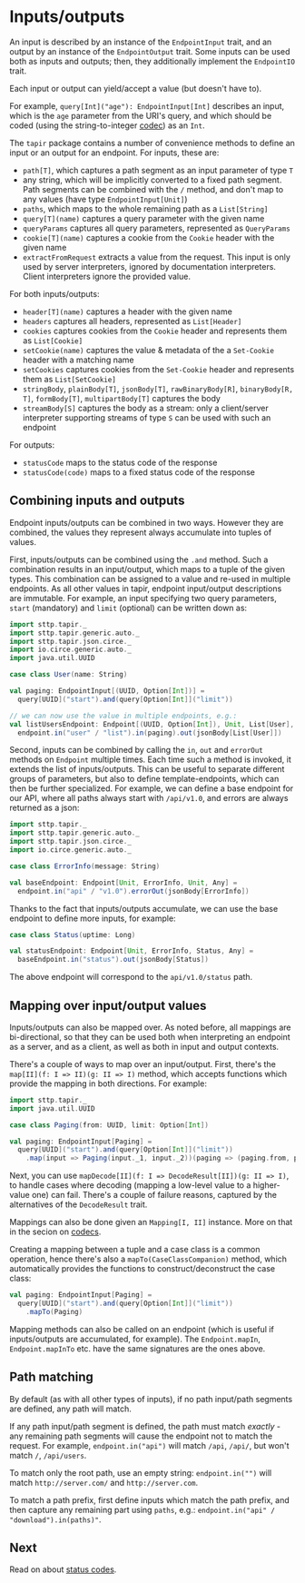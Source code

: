 # Inputs/outputs

An input is described by an instance of the `EndpointInput` trait, and an output by an instance of the `EndpointOutput`
trait. Some inputs can be used both as inputs and outputs; then, they additionally implement the `EndpointIO` trait.

Each input or output can yield/accept a value (but doesn't have to).

For example, `query[Int]("age"): EndpointInput[Int]` describes an input, which is the `age` parameter from the URI's
query, and which should be coded (using the string-to-integer [codec](codecs.md)) as an `Int`.

The `tapir` package contains a number of convenience methods to define an input or an output for an endpoint. 
For inputs, these are:

* `path[T]`, which captures a path segment as an input parameter of type `T`
* any string, which will be implicitly converted to a fixed path segment. Path segments can be combined with the `/` 
  method, and don't map to any values (have type `EndpointInput[Unit]`)
* `paths`, which maps to the whole remaining path as a `List[String]`
* `query[T](name)` captures a query parameter with the given name
* `queryParams` captures all query parameters, represented as `QueryParams`
* `cookie[T](name)` captures a cookie from the `Cookie` header with the given name
* `extractFromRequest` extracts a value from the request. This input is only used by server interpreters, ignored
  by documentation interpreters. Client interpreters ignore the provided value.

For both inputs/outputs:

* `header[T](name)` captures a header with the given name
* `headers` captures all headers, represented as `List[Header]`
* `cookies` captures cookies from the `Cookie` header and represents them as `List[Cookie]` 
* `setCookie(name)` captures the value & metadata of the a `Set-Cookie` header with a matching name 
* `setCookies` captures cookies from the `Set-Cookie` header and represents them as `List[SetCookie]` 
* `stringBody`, `plainBody[T]`, `jsonBody[T]`, `rawBinaryBody[R]`, `binaryBody[R, T]`, `formBody[T]`, `multipartBody[T]`
  captures the body
* `streamBody[S]` captures the body as a stream: only a client/server interpreter supporting streams of type `S` can be 
  used with such an endpoint

For outputs:

* `statusCode` maps to the status code of the response
* `statusCode(code)` maps to a fixed status code of the response

## Combining inputs and outputs

Endpoint inputs/outputs can be combined in two ways. However they are combined, the values they represent always 
accumulate into tuples of values.

First, inputs/outputs can be combined using the `.and` method. Such a combination results in an input/output, which maps
to a tuple of the given types. This combination can be assigned to a value and re-used in multiple endpoints. As all 
other values in tapir, endpoint input/output descriptions are immutable. For example, an input specifying two query 
parameters, `start` (mandatory) and `limit` (optional) can be written down as:

```scala mdoc:compile-only
import sttp.tapir._
import sttp.tapir.generic.auto._
import sttp.tapir.json.circe._
import io.circe.generic.auto._
import java.util.UUID

case class User(name: String)

val paging: EndpointInput[(UUID, Option[Int])] = 
  query[UUID]("start").and(query[Option[Int]]("limit"))

// we can now use the value in multiple endpoints, e.g.:
val listUsersEndpoint: Endpoint[(UUID, Option[Int]), Unit, List[User], Any] = 
  endpoint.in("user" / "list").in(paging).out(jsonBody[List[User]])
```

Second, inputs can be combined by calling the `in`, `out` and `errorOut` methods on `Endpoint` multiple times. Each time 
such a method is invoked, it extends the list of inputs/outputs. This can be useful to separate different groups of 
parameters, but also to define template-endpoints, which can then be further specialized. For example, we can define a 
base endpoint for our API, where all paths always start with `/api/v1.0`, and errors are always returned as a json:

```scala mdoc:silent
import sttp.tapir._
import sttp.tapir.generic.auto._
import sttp.tapir.json.circe._
import io.circe.generic.auto._

case class ErrorInfo(message: String)

val baseEndpoint: Endpoint[Unit, ErrorInfo, Unit, Any] =  
  endpoint.in("api" / "v1.0").errorOut(jsonBody[ErrorInfo])
```

Thanks to the fact that inputs/outputs accumulate, we can use the base endpoint to define more inputs, for example:

```scala mdoc:silent
case class Status(uptime: Long)

val statusEndpoint: Endpoint[Unit, ErrorInfo, Status, Any] = 
  baseEndpoint.in("status").out(jsonBody[Status])
```

The above endpoint will correspond to the `api/v1.0/status` path.

## Mapping over input/output values

Inputs/outputs can also be mapped over. As noted before, all mappings are bi-directional, so that they can be used both
when interpreting an endpoint as a server, and as a client, as well as both in input and output contexts.

There's a couple of ways to map over an input/output. First, there's the `map[II](f: I => II)(g: II => I)` method, 
which accepts functions which provide the mapping in both directions. For example:

```scala mdoc:silent:reset
import sttp.tapir._
import java.util.UUID

case class Paging(from: UUID, limit: Option[Int])

val paging: EndpointInput[Paging] = 
  query[UUID]("start").and(query[Option[Int]]("limit"))
    .map(input => Paging(input._1, input._2))(paging => (paging.from, paging.limit))
```

Next, you can use `mapDecode[II](f: I => DecodeResult[II])(g: II => I)`, to handle cases where decoding (mapping a 
low-level value to a higher-value one) can fail. There's a couple of failure reasons, captured by the alternatives
of the `DecodeResult` trait.

Mappings can also be done given an `Mapping[I, II]` instance. More on that in the secion on [codecs](codecs.md).

Creating a mapping between a tuple and a case class is a common operation, hence there's also a 
`mapTo(CaseClassCompanion)` method, which automatically provides the functions to construct/deconstruct the case class:

```scala mdoc:silent:nest
val paging: EndpointInput[Paging] = 
  query[UUID]("start").and(query[Option[Int]]("limit"))
    .mapTo(Paging)
```

Mapping methods can also be called on an endpoint (which is useful if inputs/outputs are accumulated, for example).
The `Endpoint.mapIn`, `Endpoint.mapInTo` etc. have the same signatures are the ones above.

## Path matching

By default (as with all other types of inputs), if no path input/path segments are defined, any path will match.

If any path input/path segment is defined, the path must match *exactly* - any remaining path segments will cause the
endpoint not to match the request. For example, `endpoint.in("api")` will match `/api`, `/api/`, but won't match
`/`, `/api/users`.

To match only the root path, use an empty string: `endpoint.in("")` will match `http://server.com/` and
`http://server.com`.

To match a path prefix, first define inputs which match the path prefix, and then capture any remaining part using
`paths`, e.g.: `endpoint.in("api" / "download").in(paths)"`.

## Next

Read on about [status codes](statuscodes.md).
